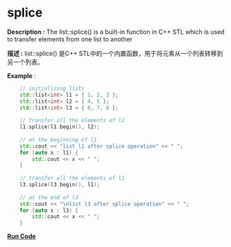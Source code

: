 # splice

**Description :** The list::splice() is a built-in function in C++ STL which is used to transfer elements from one list to another

**描述 :** list::splice() 是C++ STL中的一个内置函数，用于将元素从一个列表转移到另一个列表。

**Example** :
```cpp
    // initializing lists 
    std::list<int> l1 = { 1, 2, 3 }; 
    std::list<int> l2 = { 4, 5 }; 
    std::list<int> l3 = { 6, 7, 8 }; 
  
    // transfer all the elements of l2 
    l1.splice(l1.begin(), l2); 
  
    // at the beginning of l1 
    std::cout << "list l1 after splice operation" << " "; 
    for (auto x : l1) {
        std::cout << x << " "; 
    }
  
    // transfer all the elements of l1 
    l3.splice(l3.begin(), l1); 
  
    // at the end of l3 
    std::cout << "\nlist l3 after splice operation" << " "; 
    for (auto x : l3) {
        std::cout << x << " "; 
    }

```
**[Run Code](https://rextester.com/WNBD26175)**
